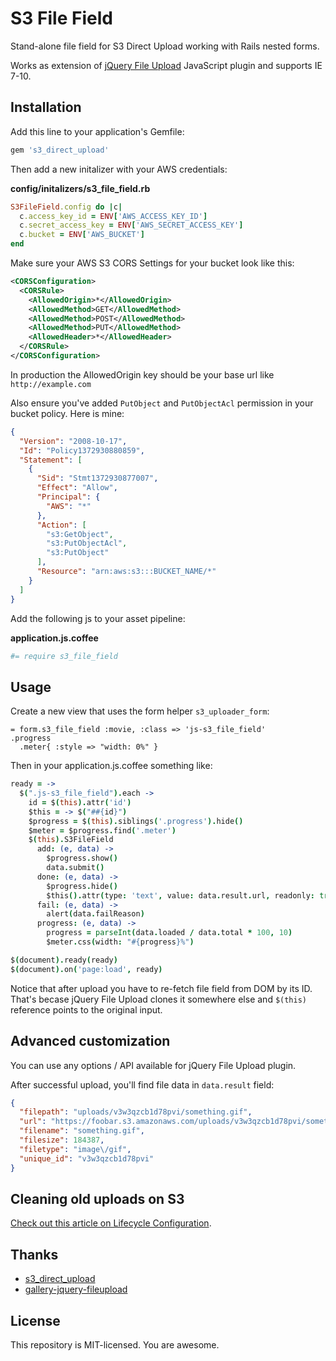 # S3 File Field

Stand-alone file field for S3 Direct Upload working with Rails nested forms.

Works as extension of [jQuery File Upload](http://blueimp.github.io/jQuery-File-Upload/) JavaScript plugin and supports IE 7-10.

## Installation

Add this line to your application's Gemfile:

```ruby
gem 's3_direct_upload'
```

Then add a new initalizer with your AWS credentials:

**config/initalizers/s3_file_field.rb**
```ruby
S3FileField.config do |c|
  c.access_key_id = ENV['AWS_ACCESS_KEY_ID']
  c.secret_access_key = ENV['AWS_SECRET_ACCESS_KEY']
  c.bucket = ENV['AWS_BUCKET']
end
```

Make sure your AWS S3 CORS Settings for your bucket look like this:
```xml
<CORSConfiguration>
  <CORSRule>
    <AllowedOrigin>*</AllowedOrigin>
    <AllowedMethod>GET</AllowedMethod>
    <AllowedMethod>POST</AllowedMethod>
    <AllowedMethod>PUT</AllowedMethod>
    <AllowedHeader>*</AllowedHeader>
  </CORSRule>
</CORSConfiguration>
```

In production the AllowedOrigin key should be your base url like `http://example.com`

Also ensure you've added `PutObject` and `PutObjectAcl` permission in your bucket policy. Here is mine:
```json
{
  "Version": "2008-10-17",
  "Id": "Policy1372930880859",
  "Statement": [
    {
      "Sid": "Stmt1372930877007",
      "Effect": "Allow",
      "Principal": {
        "AWS": "*"
      },
      "Action": [
        "s3:GetObject",
        "s3:PutObjectAcl",
        "s3:PutObject"
      ],
      "Resource": "arn:aws:s3:::BUCKET_NAME/*"
    }
  ]
}
```

Add the following js to your asset pipeline:

**application.js.coffee**
```coffeescript
#= require s3_file_field
```

## Usage

Create a new view that uses the form helper `s3_uploader_form`:
```haml
= form.s3_file_field :movie, :class => 'js-s3_file_field'
.progress
  .meter{ :style => "width: 0%" }
```

Then in your application.js.coffee something like:
```coffeescript
ready = ->
  $(".js-s3_file_field").each ->
    id = $(this).attr('id')
    $this = -> $("##{id}")
    $progress = $(this).siblings('.progress').hide()
    $meter = $progress.find('.meter')
    $(this).S3FileField
      add: (e, data) ->
        $progress.show()
        data.submit()
      done: (e, data) ->
        $progress.hide()
        $this().attr(type: 'text', value: data.result.url, readonly: true)
      fail: (e, data) ->
        alert(data.failReason)
      progress: (e, data) ->
        progress = parseInt(data.loaded / data.total * 100, 10)
        $meter.css(width: "#{progress}%")

$(document).ready(ready)
$(document).on('page:load', ready)
```

Notice that after upload you have to re-fetch file field from DOM by its ID. That's becase
jQuery File Upload clones it somewhere else and `$(this)` reference points to the original input.


## Advanced customization

You can use any options / API available for jQuery File Upload plugin.

After successful upload, you'll find file data in `data.result` field:

```json
{
  "filepath": "uploads/v3w3qzcb1d78pvi/something.gif",
  "url": "https://foobar.s3.amazonaws.com/uploads/v3w3qzcb1d78pvi/something.gif",
  "filename": "something.gif",
  "filesize": 184387,
  "filetype": "image\/gif",
  "unique_id": "v3w3qzcb1d78pvi"
}
```

## Cleaning old uploads on S3

[Check out this article on Lifecycle Configuration](http://docs.aws.amazon.com/AmazonS3/latest/UG/LifecycleConfiguration.html).

## Thanks

* [s3_direct_upload](https://github.com/waynehoover/s3_direct_upload)
* [gallery-jquery-fileupload](https://github.com/railscasts/383-uploading-to-amazon-s3/tree/master/gallery-jquery-fileupload)

## License

This repository is MIT-licensed. You are awesome.
